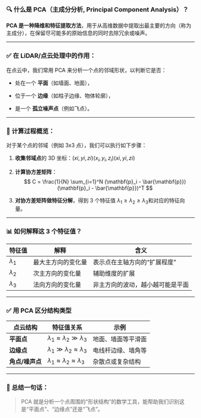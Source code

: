 ### 🔍 什么是 PCA（主成分分析, Principal Component Analysis）？

**PCA 是一种降维和特征提取方法**，用于从高维数据中提取出最主要的方向（称为主成分），在保留尽可能多的原始信息的同时去除冗余或噪声。

---

### ✅ 在 LiDAR/点云处理中的作用：

在点云中，我们常用 PCA 来分析一个点的邻域形状，以判断它是否：

- 处在一个 **平面**（如墙面、地面），
    
- 位于一个 **边缘**（如柱子边缘、物体轮廓），
    
- 是一个 **孤立噪声点**（例如飞点）。
    

---

### 📐 计算过程概览：

对于某个点的邻域（例如 3x3 点），我们可以执行如下步骤：

1. **收集邻域点**的 3D 坐标：$(xi,yi,zi)(x_i, y_i, z_i)(xi​,yi​,zi​)$
    
2. **计算协方差矩阵**：
$$
    C = \frac{1}{N} \sum_{i=1}^N (\mathbf{p}_i - \bar{\mathbf{p}})(\mathbf{p}_i - \bar{\mathbf{p}})^T
$$
3. **对协方差矩阵做特征分解**，得到 3 个特征值 $\lambda_1 \geq \lambda_2 \geq \lambda_3$​ 和对应的特征向量。

---

### 📊 如何解释这 3 个特征值？

| 特征值          | 解释        | 含义               |
| ------------ | --------- | ---------------- |
| $\lambda_1$​ | 最大主方向的变化量 | 表示点在主轴方向的“扩展程度”  |
| $\lambda_2$​ | 次主方向的变化量  | 辅助维度的扩展          |
| $\lambda_3$​ | 法向方向的变化量  | 非主方向的波动，越小越可能是平面 |

---

### ✅ 用 PCA 区分结构类型

| 点云结构       | 特征值关系                                           | 示例        |
| ---------- | ----------------------------------------------- | --------- |
| **平面点**    | $\lambda_1 \approx \lambda_2 \gg \lambda_3$     | 地面、墙面等平滑面 |
| **边缘点**    | $\lambda_1 \gg \lambda_2 \approx \lambda_3$     | 电线杆边缘、墙角等 |
| **角点/噪声点** | $\lambda_1 \approx \lambda_2 \approx \lambda_3$ | 杂散点或复杂结构  |

---

### 🎯 总结一句话：

> PCA 就是分析一个点周围的“形状结构”的数学工具，能帮助我们识别这是“平面点”、“边缘点”还是“飞点”。